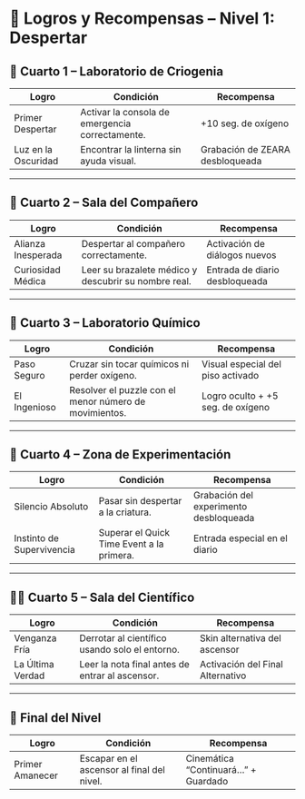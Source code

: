 # 🧩 Logros y Recompensas – Nivel 1: Despertar


## 🔦 Cuarto 1 – Laboratorio de Criogenia

| Logro               | Condición                                               | Recompensa                             |
|--------------------|----------------------------------------------------------|----------------------------------------|
| Primer Despertar   | Activar la consola de emergencia correctamente.          | +10 seg. de oxígeno                    |
| Luz en la Oscuridad| Encontrar la linterna sin ayuda visual.                  | Grabación de ZEARA desbloqueada       |

---

## 🧍 Cuarto 2 – Sala del Compañero

| Logro               | Condición                                                | Recompensa                             |
|--------------------|-----------------------------------------------------------|----------------------------------------|
| Alianza Inesperada | Despertar al compañero correctamente.                     | Activación de diálogos nuevos          |
| Curiosidad Médica  | Leer su brazalete médico y descubrir su nombre real.      | Entrada de diario desbloqueada         |

---

## 🧪 Cuarto 3 – Laboratorio Químico

| Logro               | Condición                                                | Recompensa                             |
|--------------------|-----------------------------------------------------------|----------------------------------------|
| Paso Seguro        | Cruzar sin tocar químicos ni perder oxígeno.              | Visual especial del piso activado      |
| El Ingenioso       | Resolver el puzzle con el menor número de movimientos.    | Logro oculto + +5 seg. de oxígeno      |

---

## 👹 Cuarto 4 – Zona de Experimentación

| Logro               | Condición                                                | Recompensa                             |
|--------------------|-----------------------------------------------------------|----------------------------------------|
| Silencio Absoluto  | Pasar sin despertar a la criatura.                        | Grabación del experimento desbloqueada |
| Instinto de Supervivencia | Superar el Quick Time Event a la primera.           | Entrada especial en el diario          |

---

## 👨‍🔬 Cuarto 5 – Sala del Científico

| Logro               | Condición                                                | Recompensa                             |
|--------------------|-----------------------------------------------------------|----------------------------------------|
| Venganza Fría      | Derrotar al científico usando solo el entorno.            | Skin alternativa del ascensor          |
| La Última Verdad   | Leer la nota final antes de entrar al ascensor.           | Activación del Final Alternativo       |

---

## 🚪 Final del Nivel

| Logro               | Condición                                                | Recompensa                             |
|--------------------|-----------------------------------------------------------|----------------------------------------|
| Primer Amanecer    | Escapar en el ascensor al final del nivel.                | Cinemática “Continuará…” + Guardado   |
